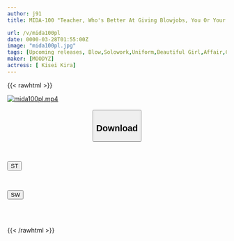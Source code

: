 ```yaml
---
author: j91
title: MIDA-100 "Teacher, Who's Better At Giving Blowjobs, You Or Your Wife?" Even Though He Has A Wife, He Is Teased By His Student And Gets Drowned In A Full Course Of Devilish Licking And Sucking. Kira Hoshi

url: /v/mida100pl
date: 0000-03-28T01:55:00Z
image: "mida100pl.jpg"
tags: [Upcoming releases, Blow,Solowork,Uniform,Beautiful Girl,Affair,Cuckold	]
maker: [MOODYZ]
actress: [ Kisei Kira]
---
```



{{< rawhtml >}}

<div class="video" data-videoid="pending_link.html">
    <a href="javascript:;">
        <img src="/v/mida100pl/mida100pl.jpg" width="WIDTH" height="HEIGHT" alt="mida100pl.mp4" loading="lazy">
    </a>
</div>

<script type="text/javascript" src="https://j91.asia/asset/on-demand-pend.js"></script>

<br>
  <link rel="stylesheet" href="https://j91.asia/asset/bs5.css">
  
  <center>
  <button class="btn btn-primary" type="button" data-bs-toggle="collapse" data-bs-target=".multi-collapse" aria-expanded="false" aria-controls="multiCollapseExample1 multiCollapseExample2"><h2>Download</h2></button></center>
</p>
<div class="row">
  <div class="col">
    <div class="collapse multi-collapse" id="multiCollapseExample1">
      <div class="card card-body">
	      	      <br>
<div class="buttons">  
<p><a href="https://j91.asia/pending_link.html" target="_blank"><button class="btn-hover color-3"><i class="fa fa-download"></i> ST</button></a></p></div>
    </div>
  </div>
</div>
  <div class="col">
    <div class="collapse multi-collapse" id="multiCollapseExample2">
      <div class="card card-body">
	      <br>
<div class="buttons">
<p><a href="https://j91.asia/pending_link.html" target="_blank"><button class="btn-hover color-2"><i class="fa fa-download"></i> SW</button></a></p></div>
<br><br>
      </div>
    </div>
  </div>
</div>

{{< /rawhtml >}}